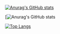 [![Anurag's GitHub stats](https://github-readme-stats.vercel.app/api?username=Sander-Code)](https://github.com/anuraghazra/github-readme-stats)


[![Anurag's GitHub stats](https://github-readme-stats.vercel.app/api?username=Sander-Code&count_private=true)


[![Top Langs](https://github-readme-stats.vercel.app/api/top-langs/?username=Sander-Code)](https://github.com/anuraghazra/github-readme-stats)
